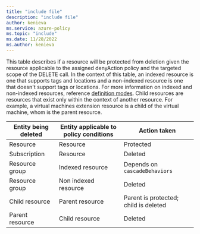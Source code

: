 ```yaml
---
title: "include file"
description: "include file"
author: kenieva
ms.service: azure-policy
ms.topic: "include"
ms.date: 11/28/2022
ms.author: kenieva
---
```


This table describes if a resource will be protected from deletion given the resource applicable to the assigned denyAction policy and the targeted scope of the DELETE call. In the context of this table, an indexed resource is one that supports tags and locations and a non-indexed resource is one that doesn't support tags or locations. For more information on indexed and non-indexed resources,  reference [definition modes](../articles/governance/policy/concepts/definition-structure.md). Child resources are resources that exist only within the context of another resource. For example, a virtual machines extension resource is a child of the virtual machine, whom is the parent resource. 

| Entity being deleted| Entity applicable to policy conditions | Action taken |
|---|---|---|
| Resource | Resource | Protected |
| Subscription | Resource | Deleted |
| Resource group | Indexed resource| Depends on `cascadeBehaviors` |
| Resource group | Non indexed resource| Deleted |
| Child resource | Parent resource | Parent is protected; child is deleted |
| Parent resource | Child resource | Deleted |